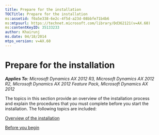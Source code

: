 ```yaml
---
title: Prepare for the installation
TOCTitle: Prepare for the installation
ms:assetid: f0a5e338-6e2c-4f5d-a23d-08bbfe71b4b6
ms:mtpsurl: https://technet.microsoft.com/library/Dd362121(v=AX.60)
ms:contentKeyID: 35133233
author: Khairunj
ms.date: 04/18/2014
mtps_version: v=AX.60
---
```


# Prepare for the installation 


_**Applies To:** Microsoft Dynamics AX 2012 R3, Microsoft Dynamics AX 2012 R2, Microsoft Dynamics AX 2012 Feature Pack, Microsoft Dynamics AX 2012_

The topics in this section provide an overview of the installation process and explain the procedures that you must complete before you start the installation. The following topics are included:

[Overview of the installation](overview-of-the-installation.md)

[Before you begin](before-you-begin.md)

  


